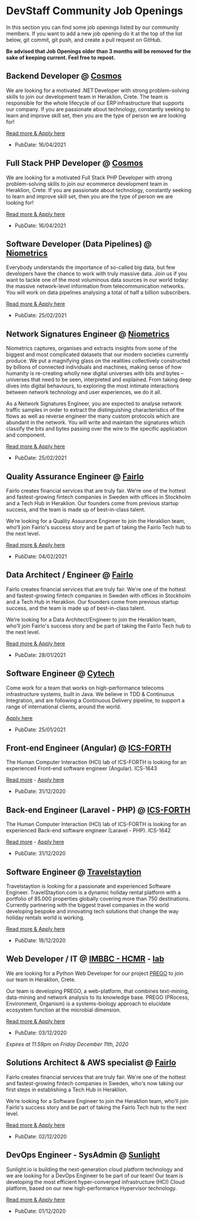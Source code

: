 # DevStaff Community Job Openings

In this section you can find some job openings listed by our community members. If you want to add a new job opening do it at the top of the list below, git commit, git push, and create a pull request on GitHub.

__Be advised that Job Openings older than 3 months will be removed for the sake of keeping current. Feel free to repost.__

## Backend Developer @ [Cosmos](https://www.cosmossport.gr)

We are looking for a motivated .NET Developer with strong problem-solving skills to join our development team in Heraklion, Crete. The team is responsible for the whole lifecycle of our ERP infrastructure that supports our company. If you are passionate about technology, constantly seeking to learn and improve skill set, then you are the type of person we are looking for!

[Read more & Apply here](https://apply.workable.com/cosmos-sport-s-dot-a/j/3FDE61366C/)

* PubDate: 16/04/2021

## Full Stack PHP Developer @ [Cosmos](https://www.cosmossport.gr)

We are looking for a motivated Full Stack PHP Developer with strong problem-solving skills to join our ecommerce development team in Heraklion, Crete. If you are passionate about technology, constantly seeking to learn and improve skill set, then you are the type of person we are looking for!

[Read more & Apply here](https://apply.workable.com/cosmos-sport-s-dot-a/j/3949D9B44B/)

* PubDate: 16/04/2021

## Software Developer (Data Pipelines) @ [Niometrics](https://www.niometrics.com)

Everybody understands the importance of so-called big data, but few developers have the chance to work with truly massive data. Join us if you want to tackle one of the most voluminous data sources in our world today: the massive network-level information from telecommunication networks. You will work on data pipelines analysing a total of half a billion subscribers.

[Read more & Apply here](https://www.niometrics.com/job/software-developer-data-pipelines-athens/)

* PubDate: 25/02/2021

## Network Signatures Engineer @ [Niometrics](https://www.niometrics.com)

Niometrics captures, organises and extracts insights from some of the biggest and most complicated datasets that our modern societies currently produce. We put a magnifying glass on the realities collectively constructed by billions of connected individuals and machines, making sense of how humanity is re-creating wholly new digital universes with bits and bytes – universes that need to be seen, interpreted and explained. From taking deep dives into digital behaviours, to exploring the most intimate interactions between network technology and user experiences, we do it all.

As a Network Signatures Engineer, you are expected to analyse network traffic samples in order to extract the distinguishing characteristics of the flows as well as reverse engineer the many custom protocols which are abundant in the network. You will write and maintain the signatures which classify the bits and bytes passing over the wire to the specific application and component.

[Read more & Apply here](https://www.niometrics.com/job/network-signatures-engineer-athens/)

* PubDate: 25/02/2021

## Quality Assurance Engineer @ [Fairlo](https://www.fairlo.se)

Fairlo creates financial services that are truly fair. We're one of the hottest and fastest-growing fintech companies in Sweden with offices in Stockholm and a Tech Hub in Heraklion. Our founders come from previous startup success, and the team is made up of best-in-class talent.  

We’re looking for a Quality Assurance Engineer to join the Heraklion team, who’ll join Fairlo's success story and be part of taking the Fairlo Tech hub to the next level.

[Read more & Apply here](https://careers.fairlo.se/jobs/1065907-quality-assurance-engineer)

* PubDate: 04/02/2021

## Data Architect / Engineer @ [Fairlo](https://www.fairlo.se)

Fairlo creates financial services that are truly fair. We're one of the hottest and fastest-growing fintech companies in Sweden with offices in Stockholm and a Tech Hub in Heraklion. Our founders come from previous startup success, and the team is made up of best-in-class talent.  

We’re looking for a Data Architect/Engineer to join the Heraklion team, who’ll join Fairlo's success story and be part of taking the Fairlo Tech hub to the next level.

[Read more & Apply here](https://careers.fairlo.se/jobs/1059232-data-architect-engineer)

* PubDate: 28/01/2021

## Software Engineer @ [Cytech](https://www.cytechmobile.com)

Come work for a team that works on high-performance telecoms infrastructure systems, built in Java. We believe in TDD & Continuous Integration, and are following a Continuous Delivery pipeline, to support a range of international clients, around the world.

[Apply here](https://apply.workable.com/cytech/j/E62D2AA030/)

* PubDate: 25/01/2021


## Front-end Engineer (Angular) @ [ICS-FORTH](https://www.ics.forth.gr)

The Human Computer Interaction (HCI) lab of ICS-FORTH is looking for an experienced Front-end software engineer (Angular). ICS-1643

[Read more](https://jobs.ics.forth.gr/job_opportunities/1643_GR_ADA_ICS-1643_%CE%A0%CF%81%CE%BF%CE%BA%CE%AE%CF%81%CF%85%CE%BE%CE%B7_%CE%B8%CE%AD%CF%83%CE%B7%CF%82_%CE%9C%CE%B7%CF%87%CE%B1%CE%BD%CE%B9%CE%BA%CE%BF%CF%8D_%CE%9B%CE%BF%CE%B3%CE%B9%CF%83%CE%BC%CE%B9%CE%BA%CE%BF%CF%8D_DestinationCrete-Dec2020_64%CE%9C%CE%93469%CE%97%CE%9A%CE%A5-%CE%A6%CE%94%CE%A6.pdf) - 
[Apply here](https://jobs.ics.forth.gr/apply.php?l=e&possition_id=1643)

* PubDate: 31/12/2020

## Back-end Engineer (Laravel - PHP) @ [ICS-FORTH](https://www.ics.forth.gr)

The Human Computer Interaction (HCI) lab of ICS-FORTH is looking for an experienced Back-end software engineer (Laravel - PHP). ICS-1642

[Read more](https://jobs.ics.forth.gr/job_opportunities/1642_GR_ADA_ICS-1642_%CE%A0%CF%81%CE%BF%CE%BA%CE%AE%CF%81%CF%85%CE%BE%CE%B7_%CE%9C%CE%B7%CF%87%CE%B1%CE%BD%CE%B9%CE%BA%CF%8C%CF%82_%CE%9B%CE%BF%CE%B3%CE%B9%CF%83%CE%BC%CE%B9%CE%BA%CE%BF%CF%8D-%CE%95%CE%A3%CE%A900137-Dec2020_9%CE%A11%CE%92469%CE%97%CE%9A%CE%A5-%CE%96%CE%A7%CE%94.pdf) - 
[Apply here](https://jobs.ics.forth.gr/apply.php?l=e&possition_id=1642)

* PubDate: 31/12/2020

## Software Engineer @ [Travelstaytion](https://www.travelstaytion.com)

Travelstaytion is looking for a passionate and experienced Software Engineer.
TravelStaytion.com is a dynamic holiday rental platform with a portfolio of 85.000 properties globally covering more than 750 destinations. Currently partnering with the biggest travel companies in the world developing bespoke and innovating tech solutions that change the way holiday rentals world is working.

[Read more & Apply here](https://apply.workable.com/staytion-ltd/j/AD6B9268C5/)

* PubDate: 18/12/2020

## Web Developer / IT @ [IMBBC - HCMR](https://imbbc.hcmr.gr) - [lab](http://lab42open.hcmr.gr)

We are looking for a Python Web Developer for our project [PREGO](http://prego.hcmr.gr) to join our team in Heraklion, Crete. 

Our team is developing PREGO, a web-platform, that combines text-mining, data-mining and network analysis to its knowledge base. PREGO (PRocess, Environment, Organism) is a systems-biology approach to elucidate ecosystem function at the microbial dimension.

[Read more & Apply here](https://calls.hcmr.gr/προκήρυξη-για-την-πρόσληψη-ενός-1-ατόμ-206/)

* PubDate: 03/12/2020

*Expires at 11:59pm on Friday December 11th, 2020*

## Solutions Architect & AWS specialist @ [Fairlo](https://www.fairlo.se)

Fairlo creates financial services that are truly fair. We're one of the hottest and fastest-growing fintech companies in Sweden, who's now taking our first steps in establishing a Tech Hub in Heraklion.  

We’re looking for a Software Engineer to join the Heraklion team, who’ll join Fairlo's success story and be part of taking the Fairlo Tech hub to the next level.

[Read more & Apply here](https://careers.fairlo.se/jobs/983178-solutions-architect-aws-specialist)

* PubDate: 02/12/2020

## DevOps Engineer - SysAdmin @ [Sunlight](https://sunlight.io)

Sunlight.io is building the next-generation cloud platform technology and we are looking for a DevOps Engineer to be part of our team! Our team is developing the most efficient hyper-converged infrastructure (HCI) Cloud platform, based on our new high-performance Hypervisor technology. 

[Read more & Apply here](https://sunlight.zohorecruit.com/jobs/Careers/551923000000405081/DevOps-Engineer---SysAdmin?source=CareerSite)

* PubDate: 01/12/2020
